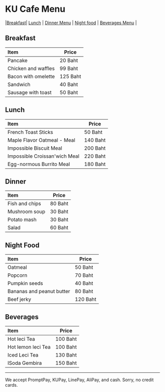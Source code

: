 # KU Cafe Menu

|[Breakfast](#Breakfast)| [Lunch](#lunch) | [Dinner Menu](#dinner) | [Night food](#night-food) | [Beverages Menu](#beverages) |

## Breakfast

| Item                | Price     | 
|:--------------------|-----------|
| Pancake             | 20  Baht  |
| Chicken and waffles | 99  Baht  |
| Bacon with omelette | 125 Baht  |
| Sandwich            | 40  Baht  |
| Sausage with toast  | 50  Baht  |


## Lunch

| Item                              | Price      |
|:----------------------------------|------------|
| French Toast Sticks               | 50  Baht   |
| Maple Flavor Oatmeal - Meal       | 140 Baht   |
| Impossible Biscuit Meal           | 200 Baht   |
| Impossible Croissan'wich Meal     | 220 Baht   |
| Egg-normous Burrito Meal          | 180 Baht   |

## Dinner

| Item      | Price      |
|:----------|-----------|
| Fish and chips | 80 Baht|
| Mushroom soup | 30 Baht|
| Potato mash  | 30 Baht |
| Salad    | 60 Baht |


## Night Food
| Item                            | Price     | 
|:--------------------------------|-----------|
| Oatmeal                         | 50  Baht  |
| Popcorn                         | 70  Baht  |
| Pumpkin seeds                   | 40  Baht  |
| Bananas and peanut butter       | 80  Baht  |
| Beef jerky                      | 120 Baht |

## Beverages

| Item      |   Price   |
|:----------|-----------|
| Hot leci Tea |   100 Baht |
| Hot lemon leci Tea |   100 Baht |
| Iced Leci Tea |   130 Baht |
| ISoda Gembira |   150 Baht |




---

We accept PromptPay, KUPay, LinePay, AliPay, and cash. Sorry, no credit cards.
